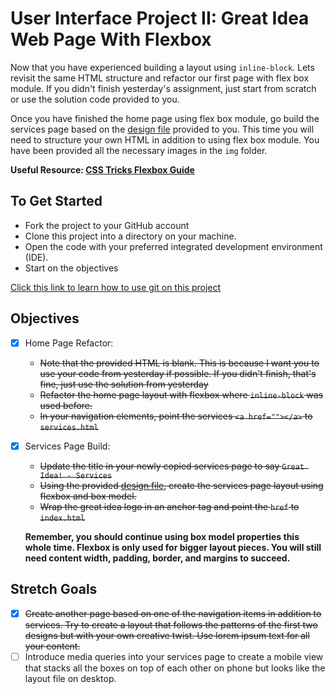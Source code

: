 # User Interface Project II: Great Idea Web Page With Flexbox

Now that you have experienced building a layout using `inline-block`. Lets revisit the same HTML structure and refactor our first page with flex box module. If you didn't finish yesterday's assignment, just start from scratch or use the solution code provided to you.

Once you have finished the home page using flex box module, go build the services page based on the [design file](design-files/services-desktop-design.png) provided to you. This time you will need to structure your own HTML in addition to using flex box module. You have been provided all the necessary images in the `img` folder.

**Useful Resource: [CSS Tricks Flexbox Guide](https://css-tricks.com/snippets/css/a-guide-to-flexbox/)**

## To Get Started

- Fork the project to your GitHub account
- Clone this project into a directory on your machine.
- Open the code with your preferred integrated development environment (IDE).
- Start on the objectives

[Click this link to learn how to use git on this project](https://youtu.be/8UQYTQzzNYM)

## Objectives

- [x] Home Page Refactor:

  - ~~Note that the provided HTML is blank. This is because I want you to use your code from yesterday if possible. If you didn't finish, that's fine, just use the solution from yesterday~~
  - ~~Refactor the home page layout with flexbox where `inline-block` was used before.~~
  - ~~In your navigation elements, point the services `<a href=""></a>` to `services.html`~~

- [x] Services Page Build:

  - ~~Update the title in your newly copied services page to say `Great Idea! - Services`~~
  - ~~Using the provided [design file](design-files/services-desktop-design.png), create the services page layout using flexbox and box model.~~
  - ~~Wrap the great idea logo in an anchor tag and point the `href` to `index.html`~~

  **Remember, you should continue using box model properties this whole time. Flexbox is only used for bigger layout pieces. You will still need content width, padding, border, and margins to succeed.**

## Stretch Goals

- [x] ~~Create another page based on one of the navigation items in addition to services. Try to create a layout that follows the patterns of the first two designs but with your own creative twist. Use lorem ipsum text for all your content.~~
- [ ] Introduce media queries into your services page to create a mobile view that stacks all the boxes on top of each other on phone but looks like the layout file on desktop.
